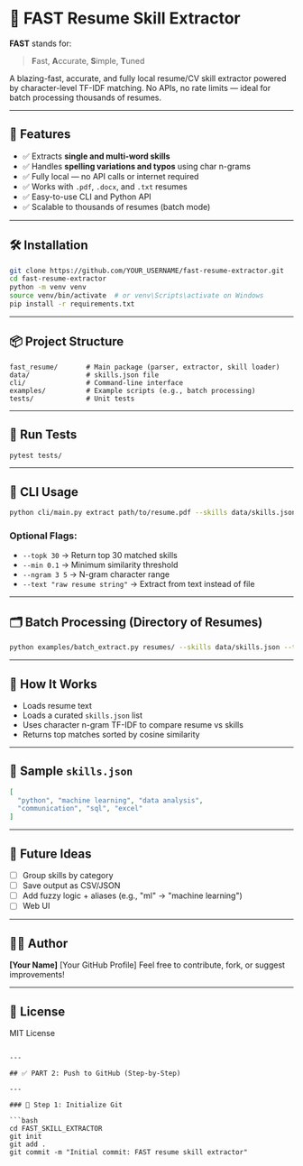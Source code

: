 
# 🚀 FAST Resume Skill Extractor

**FAST** stands for:
> **F**ast, **A**ccurate, **S**imple, **T**uned

A blazing-fast, accurate, and fully local resume/CV skill extractor powered by character-level TF-IDF matching. No APIs, no rate limits — ideal for batch processing thousands of resumes.

---

## 🌟 Features

- ✅ Extracts **single and multi-word skills**
- ✅ Handles **spelling variations and typos** using char n-grams
- ✅ Fully local — no API calls or internet required
- ✅ Works with `.pdf`, `.docx`, and `.txt` resumes
- ✅ Easy-to-use CLI and Python API
- ✅ Scalable to thousands of resumes (batch mode)

---

## 🛠 Installation

```bash
git clone https://github.com/YOUR_USERNAME/fast-resume-extractor.git
cd fast-resume-extractor
python -m venv venv
source venv/bin/activate  # or venv\Scripts\activate on Windows
pip install -r requirements.txt
````

---

## 📦 Project Structure

```
fast_resume/       # Main package (parser, extractor, skill loader)
data/              # skills.json file
cli/               # Command-line interface
examples/          # Example scripts (e.g., batch processing)
tests/             # Unit tests
```

---

## 🧪 Run Tests

```bash
pytest tests/
```

---

## 🚀 CLI Usage

```bash
python cli/main.py extract path/to/resume.pdf --skills data/skills.json --verbose
```

### Optional Flags:

* `--topk 30` → Return top 30 matched skills
* `--min 0.1` → Minimum similarity threshold
* `--ngram 3 5` → N-gram character range
* `--text "raw resume string"` → Extract from text instead of file

---

## 🗂️ Batch Processing (Directory of Resumes)

```bash
python examples/batch_extract.py resumes/ --skills data/skills.json --topk 20 --min 0.1
```

---

## 🧠 How It Works

* Loads resume text
* Loads a curated `skills.json` list
* Uses character n-gram TF-IDF to compare resume vs skills
* Returns top matches sorted by cosine similarity

---

## 📄 Sample `skills.json`

```json
[
  "python", "machine learning", "data analysis",
  "communication", "sql", "excel"
]
```

---

## 🧠 Future Ideas

* [ ] Group skills by category
* [ ] Save output as CSV/JSON
* [ ] Add fuzzy logic + aliases (e.g., "ml" → "machine learning")
* [ ] Web UI

---

## 🧑‍💻 Author

**\[Your Name]**
\[Your GitHub Profile]
Feel free to contribute, fork, or suggest improvements!

---

## 📜 License

MIT License

````

---

## ✅ PART 2: Push to GitHub (Step-by-Step)

---

### 🧱 Step 1: Initialize Git

```bash
cd FAST_SKILL_EXTRACTOR
git init
git add .
git commit -m "Initial commit: FAST resume skill extractor"
````